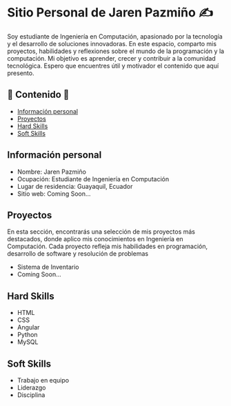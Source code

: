 # Sitio Personal de Jaren Pazmiño ✍️
Soy estudiante de Ingeniería en Computación, apasionado por la tecnología y el desarrollo de soluciones innovadoras. En este espacio, comparto mis proyectos, habilidades y reflexiones sobre el mundo de la programación y la computación. Mi objetivo es aprender, crecer y contribuir a la comunidad tecnológica. Espero que encuentres útil y motivador el contenido que aquí presento.
## 🔰 Contenido 🔰
* [Información personal](#información-personal)
* [Proyectos](#proyectos)
* [Hard Skills](#hard-skills)
* [Soft Skills](#soft-skills)
## Información personal 
* Nombre: Jaren Pazmiño
* Ocupación: Estudiante de Ingeniería en Computación
* Lugar de residencia: Guayaquil, Ecuador
* Sitio web: Coming Soon...
## Proyectos
En esta sección, encontrarás una selección de mis proyectos más destacados, donde aplico mis conocimientos en Ingeniería en Computación. Cada proyecto refleja mis habilidades en programación, desarrollo de software y resolución de problemas
* Sistema de Inventario
* Coming Soon...
## Hard Skills
* HTML 
* CSS
* Angular
* Python
* MySQL
## Soft Skills
* Trabajo en equipo
* Liderazgo
* Disciplina
